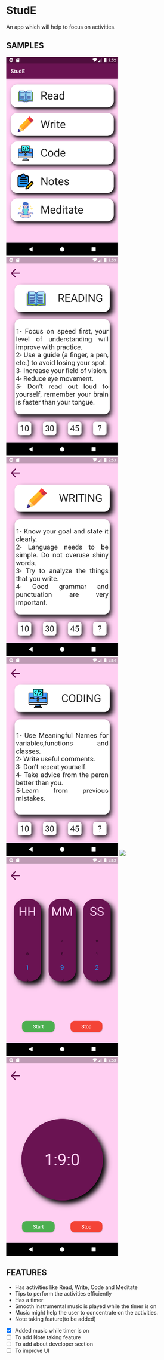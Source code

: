 # StudE
An app which will help to focus on activities.

## SAMPLES
<div>
<img src='Screenshots/home.png' width='300'>
<img src='Screenshots/reading.png' width='300'>
<img src='Screenshots/writing.png' width='300'>
<img src='Screenshots/coding.png' width='300'>
<img src='Screenshots/meditating.png' width='300'>
<img src='Screenshots/timeselect.png' width='300'>
<img src='Screenshots/timer.png' width='300'>
</div>

## FEATURES
* Has activities like Read, Write, Code and Meditate
* Tips to perform the activities efficiently
* Has a timer
* Smooth instrumental music is played while the timer is on
* Music might help the user to concentrate on the activities.
* Note taking feature(to be added)

- [x] Added music while timer is on
- [ ] To add Note taking feature
- [ ] To add about developer section
- [ ] To improve UI
